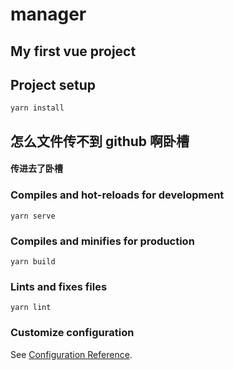 # manager

## My first vue project

## Project setup

```
yarn install
```

## 怎么文件传不到 github 啊卧槽

#### 传进去了卧槽

### Compiles and hot-reloads for development

```
yarn serve
```

### Compiles and minifies for production

```
yarn build
```

### Lints and fixes files

```
yarn lint
```

### Customize configuration

See [Configuration Reference](https://cli.vuejs.org/config/).
